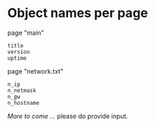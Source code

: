 # Object names per page

page "main"

	title
	version
	uptime
	
page "network.txt"

	n_ip
	n_netmask
	n_gw
	n_hostname
	
*More to come ...* please do provide input.